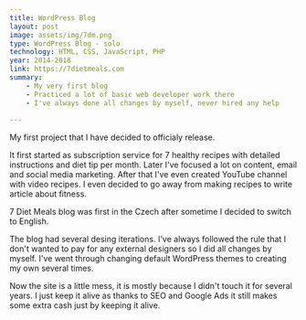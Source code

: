 ```yaml
---
title: WordPress Blog
layout: post
image: assets/img/7dm.png
type: WordPress Blog - solo
technology: HTML, CSS, JavaScript, PHP
year: 2014-2018
link: https://7dietmeals.com
summary:
    - My very first blog
    - Practiced a lot of basic web developer work there
    - I've always done all changes by myself, never hired any help
    
---
```

My first project that I have decided to officialy release.

It first started as subscription service for 7 healthy recipes with detailed instructions and diet tip per month. Later I've focused a lot on content, email and social media marketing. After that I've even created YouTube channel with video recipes. I even decided to go away from making recipes to write article about fitness.

7 Diet Meals blog was first in the Czech after sometime I decided to switch to English.

The blog had several desing iterations. I've always followed the rule that I don't wanted to pay for any external designers so I did all changes by myself. I've went through changing default WordPress themes to creating my own several times.

Now the site is a little mess, it is mostly because I didn't touch it for several years. I just keep it alive as thanks to SEO and Google Ads it still makes some extra cash just by keeping it alive.
<!--more-->